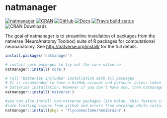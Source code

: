 
<!-- README.md is generated from README.Rmd. Please edit that file -->

# natmanager

<!-- badges: start -->

[![natmanager](https://img.shields.io/badge/natmanager-Part%20of%20the%20natverse-a241b6)](http://natverse.org/)
[![CRAN](https://img.shields.io/cran/v/natmanager)](https://cran.r-project.org/package=natmanager)
[![GitHub](https://img.shields.io/github/v/release/natverse/natmanager)](https://github.com/natverse/natmanager/releases/)
[![Docs](https://img.shields.io/badge/docs-100%25-brightgreen.svg)](http://natverse.org//natmanager/reference/)
[![Travis build
status](https://travis-ci.org/natverse/natmanager.svg?branch=master)](https://travis-ci.org/natverse/natmanager)
![CRAN
Downloads](http://cranlogs.r-pkg.org/badges/grand-total/natmanager)

<!-- badges: end -->

The goal of natmanager is to streamline installation of packages from
the natverse (NeuroAnatomy Toolbox) suite of R packages for
computational neuroanatomy. See <http://natverse.org/install/> for the
full details.

``` r
install.packages('natmanager')

# install core packages to try out the core natverse
natmanager::install('core')

# Full "batteries included" installation with all packages
# It is recommended to have a GitHub account and personal access token (PAT) for this full
# batteries installation. However if you don't have one, then natmanager's default PAT will be used.
natmanager::install('natverse')

#you can also install non-natverse packages like below, this feature is useful if you want to avoid
#rate limiting issues from github and errors from warnings while installing packages:
natmanager::install(pkgs = 'flyconnectome/hemibrainr')
```
